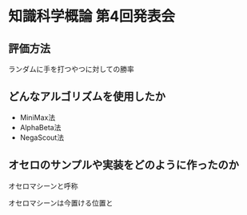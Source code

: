 # 知識科学概論 第4回発表会

## 評価方法

ランダムに手を打つやつに対しての勝率

## どんなアルゴリズムを使用したか

- MiniMax法
- AlphaBeta法
- NegaScout法

## オセロのサンプルや実装をどのように作ったのか

オセロマシーンと呼称

オセロマシーンは今置ける位置と